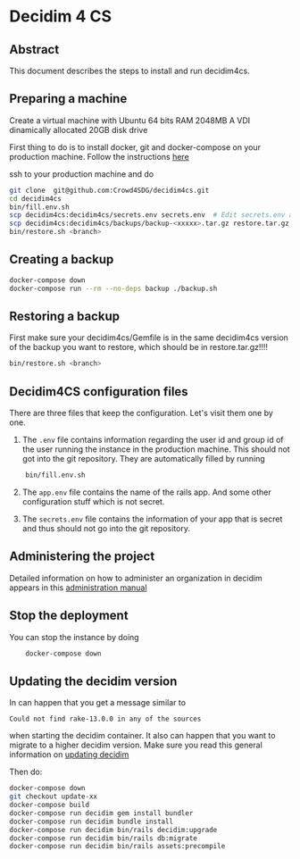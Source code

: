 # 
# Decidim 4 CS 

## Abstract

This document describes the steps to install and run decidim4cs.

## Preparing a machine 

Create a virtual machine with Ubuntu 64 bits RAM 2048MB A VDI dinamically allocated 20GB disk drive 

First thing to do is to install docker, git and docker-compose on your production machine. Follow the instructions [here](https://docs.docker.com/compose/install/)

ssh to your production machine and do 
```bash
git clone  git@github.com:Crowd4SDG/decidim4cs.git
cd decidim4cs
bin/fill.env.sh
scp decidim4cs:decidim4cs/secrets.env secrets.env  # Edit secrets.env and set RAILS_ENV to development if needed
scp decidim4cs:decidim4cs/backups/backup-<xxxxx>.tar.gz restore.tar.gz
bin/restore.sh <branch>
```
## Creating a backup 

```bash
docker-compose down
docker-compose run --rm --no-deps backup ./backup.sh
```

## Restoring a backup

First make sure your decidim4cs/Gemfile is in the same decidim4cs version of the backup you want to restore, which should be in restore.tar.gz!!!!

```bash
bin/restore.sh <branch>
```

## Decidim4CS configuration files 

There are three files that keep the configuration. Let's visit them one by one. 

1. The `.env` file contains information regarding the user id and group id of the user running the instance in the production machine. This should not got into the git repository. They are automatically filled by running 
```bash
	bin/fill.env.sh
```
2. The `app.env` file contains the name of the rails app. And some other configuration stuff which is not secret. 

3. The `secrets.env` file contains the information of your app that is secret and thus should not go into the git repository. 


## Administering the project

Detailed information on how to administer an organization in decidim appears in this [administration manual](
https://decidim.org/pdf/Decidim_AdminManual_EN_0.10.pdf) 

## Stop the deployment

You can stop the instance by doing
```bash
	docker-compose down
```

## Updating the decidim version 

In can happen that you get a message similar to

```Could not find rake-13.0.0 in any of the sources```

when starting the decidim container. 
It also can happen that you want to migrate to a higher decidim version. 
Make sure you read this general information on [updating decidim](https://docs.decidim.org/en/install/update/)

Then do:

``` bash
docker-compose down
git checkout update-xx
docker-compose build
docker-compose run decidim gem install bundler
docker-compose run decidim bundle install
docker-compose run decidim bin/rails decidim:upgrade
docker-compose run decidim bin/rails db:migrate
docker-compose run decidim bin/rails assets:precompile
``` 

